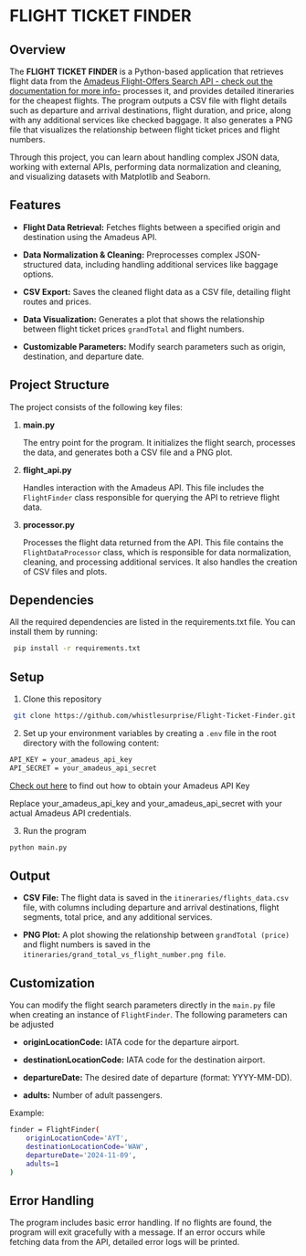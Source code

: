 # FLIGHT TICKET FINDER



## Overview

The **FLIGHT TICKET FINDER** is a Python-based application that retrieves flight data from the [Amadeus Flight-Offers Search API  - check out the documentation for more info-](https://developers.amadeus.com/self-service/category/flights/api-doc/flight-offers-search) processes it, and provides detailed itineraries for the cheapest flights. The program outputs a CSV file with flight details such as departure and arrival destinations, flight duration, and price, along with any additional services like checked baggage. It also generates a PNG file that visualizes the relationship between flight ticket prices and flight numbers.



Through this project, you can learn about handling complex JSON data, working with external APIs, performing data normalization and cleaning, and visualizing datasets with Matplotlib and Seaborn.



## Features

- **Flight Data Retrieval:** Fetches flights between a specified origin and destination using the Amadeus API.

- **Data Normalization & Cleaning:** Preprocesses complex JSON-structured data, including handling additional services like baggage options.

- **CSV Export:** Saves the cleaned flight data as a CSV file, detailing flight routes and prices.

- **Data Visualization:** Generates a plot that shows the relationship between flight ticket prices `grandTotal` and flight numbers.

- **Customizable Parameters:** Modify search parameters such as origin, destination, and departure date.

  

## Project Structure

The project consists of the following key files:



1. **main.py**  

   The entry point for the program. It initializes the flight search, processes the data, and generates both a CSV file and a PNG plot.



2. **flight_api.py**  

   Handles interaction with the Amadeus API. This file includes the `FlightFinder` class responsible for querying the API to retrieve flight data.



3. **processor.py**  

   Processes the flight data returned from the API. This file contains the `FlightDataProcessor` class, which is responsible for data normalization, cleaning, and processing additional services. It also handles the creation of CSV files and plots.



## Dependencies

All the required dependencies are listed in the  requirements.txt file. You can install them by running:
```bash
 pip install -r requirements.txt
```
## Setup

1. Clone this repository 

```bash
 git clone https://github.com/whistlesurprise/Flight-Ticket-Finder.git 
```

2. Set up your environment variables by creating a  `.env` file in the root directory with the following content:
```bash
API_KEY = your_amadeus_api_key
API_SECRET = your_amadeus_api_secret
```
[Check out here](https://developers.amadeus.com/get-started/get-started-with-self-service-apis-335) to find out how to obtain your Amadeus API Key

Replace your_amadeus_api_key and your_amadeus_api_secret with your actual Amadeus API credentials.

3. Run the program 
```bash
python main.py
```
## Output
- **CSV File:** The flight data is saved in the `itineraries/flights_data.csv` file, with columns including departure and arrival destinations, flight segments, total price, and any additional services.

- **PNG Plot:** A plot showing the relationship between `grandTotal (price)` and flight numbers is saved in the `itineraries/grand_total_vs_flight_number.png file`.

## Customization
You can modify the flight search parameters directly in the `main.py` file when creating an instance of `FlightFinder`. The following parameters can be adjusted

- **originLocationCode:**  IATA code for the departure airport.

- **destinationLocationCode:** IATA code for the destination airport.

- **departureDate:** The desired date of departure (format: YYYY-MM-DD).

- **adults:** Number of adult passengers.

Example:
```bash
finder = FlightFinder(
    originLocationCode='AYT', 
    destinationLocationCode='WAW', 
    departureDate='2024-11-09', 
    adults=1
)
```
## Error Handling
The program includes basic error handling. If no flights are found, the program will exit gracefully with a message. If an error occurs while fetching data from the API, detailed error logs will be printed.
